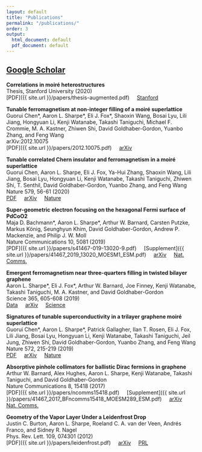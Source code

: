 ```yaml
---
layout: default
title: "Publications"
permalink: "/publications/"
order: 3
output:
  html_document: default
  pdf_document: default
---
```

## [Google Scholar](https://scholar.google.com/citations?user=7LPtqEsAAAAJ&hl=en)

**Correlations in moiré heterostructures**  
Thesis, Stanford University (2020)  
[PDF]({{ site.url }}/papers/thesis-augmented.pdf) &nbsp; &nbsp;
[Stanford](https://searchworks.stanford.edu/view/13753843)

**Tunable ferromagnetism at non-integer filling of a moiré superlattice**  
Guorui Chen\*, Aaron L. Sharpe\*, Eli J. Fox\*, Shaoxin Wang, Bosai Lyu, Lili Jiang, Hongyuan Li, Kenji Watanabe, Takashi Taniguchi, Michael F. Crommie, M. A. Kastner, Zhiwen Shi, David Goldhaber-Gordon, Yuanbo Zhang, and Feng Wang  
arXiv:2012.10075  
[PDF]({{ site.url }}/papers/2012.10075.pdf) &nbsp; &nbsp;
[arXiv](https://arxiv.org/abs/2012.10075) &nbsp; &nbsp;

**Tunable correlated Chern insulator and ferromagnetism in a moiré superlattice**  
Guorui Chen, Aaron L. Sharpe, Eli J. Fox, Ya-Hui Zhang, Shaoxin Wang, Lili Jiang,  Bosai Lyu, Hongyuan Li, Kenji Watanabe, Takashi Taniguchi, Zhiwen Shi, T. Senthil, David Goldhaber-Gordon, Yuanbo Zhang, and Feng Wang  
Nature 579, 56-61 (2020)  
[PDF](https://rdcu.be/ceyMw) &nbsp; &nbsp;
[arXiv](https://arxiv.org/abs/1905.06535) &nbsp; &nbsp;
[Nature](https://www.nature.com/articles/s41586-020-2049-7)

**Super-geometric electron focusing on the hexagonal Fermi surface of PdCoO2**  
Maja D. Bachmann\*, Aaron L. Sharpe\*, Arthur W. Barnard, Carsten Putzke, Markus König, Seunghyun Khim, David Goldhaber-Gordon, Andrew P. Mackenzie, and Philip J. W. Moll  
Nature Communications 10, 5081 (2019)  
[PDF]({{ site.url }}/papers/s41467-019-13020-9.pdf) &nbsp; &nbsp;
[Supplement]({{ site.url }}/papers/41467_2019_13020_MOESM1_ESM.pdf) &nbsp; &nbsp;
[arXiv](https://arxiv.org/abs/1902.03769) &nbsp; &nbsp;
[Nat. Comms.](https://www.nature.com/articles/s41467-019-13020-9)

**Emergent ferromagnetism near three-quarters filling in twisted bilayer graphene**  
Aaron L. Sharpe\*, Eli J. Fox\*, Arthur W. Barnard, Joe Finney, Kenji Watanabe, Takashi Taniguchi, M. A. Kastner, and David Goldhaber-Gordon  
Science 365, 605-608 (2019)  
[Data](https://purl.stanford.edu/bg095cp1548) &nbsp; &nbsp;
[arXiv](https://arxiv.org/abs/1901.03520) &nbsp; &nbsp;
[Science](https://science.sciencemag.org/content/365/6453/605)

**Signatures of tunable superconductivity in a trilayer graphene moiré superlattice**  
Guorui Chen\*, Aaron L. Sharpe\*, Patrick Gallagher, Ilan T. Rosen, Eli J. Fox, Lili Jiang, Bosai Lyu,
Hongyuan Li, Kenji Watanabe, Takashi Taniguchi, Jeil Jung, Zhiwen Shi, David Goldhaber-Gordon,
Yuanbo Zhang, and Feng Wang  
Nature 572, 215-219 (2019)  
[PDF](https://rdcu.be/ceyL9) &nbsp; &nbsp;
[arXiv](https://arxiv.org/abs/1901.04621) &nbsp; &nbsp;
[Nature](https://www.nature.com/articles/s41586-019-1393-y)

**Absorptive pinhole collimators for ballistic Dirac fermions in graphene**  
Arthur W. Barnard, Alex Hughes, Aaron L. Sharpe, Kenji Watanabe, Takashi Taniguchi, and David Goldhaber-Gordon  
Nature Communications 8, 15418 (2017)  
[PDF]({{ site.url }}/papers/ncomms15418.pdf) &nbsp; &nbsp;
[Supplement]({{ site.url }}/papers/41467_2017_BFncomms15418_MOESM289_ESM.pdf) &nbsp; &nbsp;
[arXiv](https://arxiv.org/abs/1611.05155) &nbsp; &nbsp;
[Nat. Comms.](https://www.nature.com/articles/ncomms15418)

**Geometry of the Vapor Layer Under a Leidenfrost Drop**  
Justin C. Burton, Aaron L. Sharpe, Roeland C. A. van der Veen, Andrés Franco, and Sidney R. Nagel  
Phys. Rev. Lett. 109, 074301 (2012)  
[PDF]({{ site.url }}/papers/leidenfrost.pdf) &nbsp; &nbsp;
[arXiv](https://arxiv.org/abs/1202.2157) &nbsp; &nbsp;
[PRL](https://link.aps.org/doi/10.1103/PhysRevLett.109.074301)